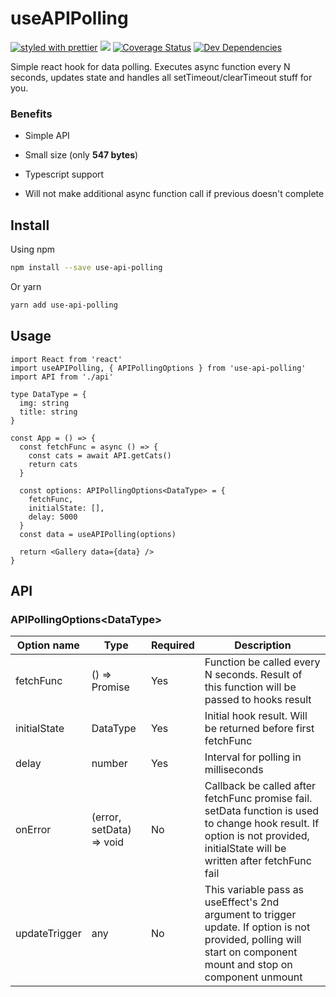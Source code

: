 # useAPIPolling

[![styled with prettier](https://img.shields.io/badge/styled_with-prettier-ff69b4.svg)](https://github.com/prettier/prettier)
![](https://github.com/lazyd3v/use-api-polling/workflows/Build/badge.svg)
[![Coverage Status](https://coveralls.io/repos/github/faizrr/use-api-polling/badge.svg)](https://coveralls.io/github/faizrr/use-api-polling)
[![Dev Dependencies](https://david-dm.org/faizrr/use-api-polling/dev-status.svg)](https://david-dm.org/faizrr/use-api-polling?type=dev)

Simple react hook for data polling. Executes async function every N seconds, updates state and handles all setTimeout/clearTimeout stuff for you.

### Benefits

- Simple API

- Small size (only **547 bytes**)

- Typescript support

- Will not make additional async function call if previous doesn't complete

## Install

Using npm

```sh
npm install --save use-api-polling
```

Or yarn

```sh
yarn add use-api-polling
```

## Usage

```tsx
import React from 'react'
import useAPIPolling, { APIPollingOptions } from 'use-api-polling'
import API from './api'

type DataType = {
  img: string
  title: string
}

const App = () => {
  const fetchFunc = async () => {
    const cats = await API.getCats()
    return cats
  }

  const options: APIPollingOptions<DataType> = {
    fetchFunc,
    initialState: [],
    delay: 5000
  }
  const data = useAPIPolling(options)

  return <Gallery data={data} />
}
```

## API

### APIPollingOptions&lt;DataType>

| Option name   | Type                     | Required | Description                                                                                                                                                                   |
| ------------- | ------------------------ | -------- | ----------------------------------------------------------------------------------------------------------------------------------------------------------------------------- |
| fetchFunc     | () => Promise<DataType>  | Yes      | Function be called every N seconds. Result of this function will be passed to hooks result                                                                                    |
| initialState  | DataType                 | Yes      | Initial hook result. Will be returned before first fetchFunc                                                                                                                  |
| delay         | number                   | Yes      | Interval for polling in milliseconds                                                                                                                                          |
| onError       | (error, setData) => void | No       | Callback be called after fetchFunc promise fail. setData function is used to change hook result. If option is not provided, initialState will be written after fetchFunc fail |
| updateTrigger | any                      | No       | This variable pass as useEffect's 2nd argument to trigger update. If option is not provided, polling will start on component mount and stop on component unmount              |
